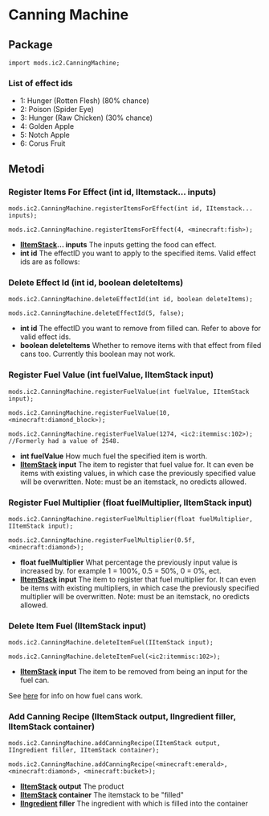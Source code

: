 # Canning Machine

## Package

```zenscript
import mods.ic2.CanningMachine;
```

### List of effect ids
* 1: Hunger (Rotten Flesh) (80% chance)
* 2: Poison (Spider Eye)
* 3: Hunger (Raw Chicken) (30% chance)
* 4: Golden Apple
* 5: Notch Apple
* 6: Corus Fruit

## Metodi

### Register Items For Effect (int id, IItemstack... inputs)


```zenscript
mods.ic2.CanningMachine.registerItemsForEffect(int id, IItemstack... inputs);    

mods.ic2.CanningMachine.registerItemsForEffect(4, <minecraft:fish>);
```

- **[IItemStack](/Vanilla/Items/IItemStack/)... inputs** The inputs getting the food can effect.
- **int id** The effectID you want to apply to the specified items. Valid effect ids are as follows:

### Delete Effect Id (int id, boolean deleteItems)
```zenscript    
mods.ic2.CanningMachine.deleteEffectId(int id, boolean deleteItems);

mods.ic2.CanningMachine.deleteEffectId(5, false);
```

- **int id** The effectID you want to remove from filled can. Refer to above for valid effect ids.
- **boolean deleteItems** Whether to remove items with that effect from filed cans too. Currently this boolean may not work.

### Register Fuel Value (int fuelValue, IItemStack input)
```zenscript
mods.ic2.CanningMachine.registerFuelValue(int fuelValue, IItemStack input);

mods.ic2.CanningMachine.registerFuelValue(10, <minecraft:diamond_block>);

mods.ic2.CanningMachine.registerFuelValue(1274, <ic2:itemmisc:102>); //Formerly had a value of 2548.
```

- **int fuelValue** How much fuel the specified item is worth.
- **[IItemStack](/Vanilla/Items/IItemStack/) input** The item to register that fuel value for. It can even be items with existing values, in which case the previously specified value will be overwritten. Note: must be an itemstack, no oredicts allowed.

### Register Fuel Multiplier (float fuelMultiplier, IItemStack input)
```zenscript
mods.ic2.CanningMachine.registerFuelMultiplier(float fuelMultiplier, IItemStack input);

mods.ic2.CanningMachine.registerFuelMultiplier(0.5f, <minecraft:diamond>);
```

- **float fuelMultiplier** What percentage the previously input value is increased by. for example 1 = 100%, 0.5 = 50%, 0 = 0%, ect.
- **[IItemStack](/Vanilla/Items/IItemStack/) input** The item to register that fuel multiplier for. It can even be items with existing multipliers, in which case the previously specified multiplier will be overwritten. Note: must be an itemstack, no oredicts allowed.

### Delete Item Fuel (IItemStack input)
```zenscript
mods.ic2.CanningMachine.deleteItemFuel(IItemStack input);

mods.ic2.CanningMachine.deleteItemFuel(<ic2:itemmisc:102>);
```

- **[IItemStack](/Vanilla/Items/IItemStack/) input** The item to be removed from being an input for the fuel can.

See [here](https://github.com/TinyModularThings/IC2Classic/wiki/Fuel-Cans) for info on how fuel cans work.

### Add Canning Recipe (IItemStack output, IIngredient filler, IItemStack container)
```zenscript
mods.ic2.CanningMachine.addCanningRecipe(IItemStack output, IIngredient filler, IItemStack container);  

mods.ic2.CanningMachine.addCanningRecipe(<minecraft:emerald>, <minecraft:diamond>, <minecraft:bucket>);
```
- **[IItemStack](/Vanilla/Items/IItemStack/) output** The product
- **[IItemStack](/Vanilla/Items/IItemStack/) container** The itemstack to be "filled"
- **[IIngredient](/Vanilla/Variable_Types/IIngredient/) filler** The ingredient with which is filled into the container

